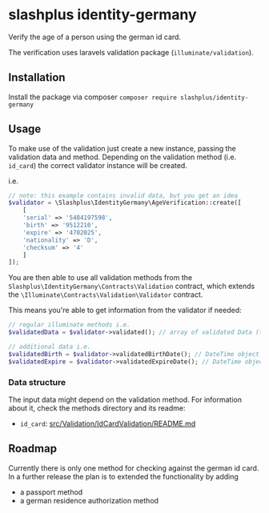 # slashplus identity-germany
Verify the age of a person using the german id card. 

The verification uses laravels validation package (`illuminate/validation`).

## Installation
Install the package via composer
`composer require slashplus/identity-germany`

## Usage
To make use of the validation just create a new instance, passing the validation data 
and method. Depending on the validation method (i.e. `id_card`) the correct validator 
instance will be created.

i.e.
```php
// note: this example contains invalid data, but you get an idea
$validator = \Slashplus\IdentityGermany\AgeVerification::create([
    [
    'serial' => '5484197598', 
    'birth' => '9512210', 
    'expire' => '4702025', 
    'nationality' => 'D', 
    'checksum' => '4'
    ]
]);
```

You are then able to use all validation methods from the `Slashplus\IdentityGermany\Contracts\Validation` 
contract, which extends the `\Illuminate\Contracts\Validation\Validator` contract.

This means you're able to get information from the validator if needed:

```php
// regular illuminate methods i.e.
$validatedData = $validator->validated(); // array of validated Data (throws exception)

// additional data i.e.
$validatedBirth = $validator->validatedBirthDate(); // DateTime object (throws exception)
$validatedExpire = $validator->validatedExpireDate(); // DateTime object (throws exception)
```

### Data structure
The input data might depend on the validation method. For information about it, 
check the methods directory and its readme:

- `id_card`: [src/Validation/IdCardValidation/README.md](/src/Validation/IdCardValidation/README.md)

## Roadmap
Currently there is only one method for checking against the german id card.
In a further release the plan is to extended the functionality by adding 
- a passport method 
- a german residence authorization method
